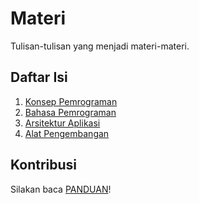 # Materi
Tulisan-tulisan yang menjadi materi-materi.

## Daftar Isi
1. [Konsep Pemrograman](https://github.com/tamankodekode/materi/tree/master/konsep_pemrograman)
2. [Bahasa Pemrograman](https://github.com/tamankodekode/materi/tree/master/bahasa_pemrograman)
3. [Arsitektur Aplikasi](https://github.com/tamankodekode/materi/tree/master/arsitektur_aplikasi)
4. [Alat Pengembangan](https://github.com/tamankodekode/materi/tree/master/alat_pengembangan)

## Kontribusi
Silakan baca [PANDUAN](https://github.com/tamankodekode/materi/blob/master/panduan.md)!
